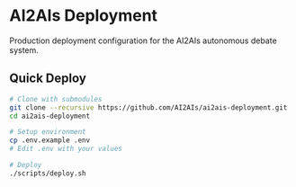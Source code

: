 # AI2AIs Deployment

Production deployment configuration for the AI2AIs autonomous debate system.

## Quick Deploy

```bash
# Clone with submodules
git clone --recursive https://github.com/AI2AIs/ai2ais-deployment.git
cd ai2ais-deployment

# Setup environment
cp .env.example .env
# Edit .env with your values

# Deploy
./scripts/deploy.sh
